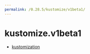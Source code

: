 ```yaml
---
permalink: /0.28.5/kustomize/v1beta1/
---
```


# kustomize.v1beta1



* [kustomization](kustomization.md)